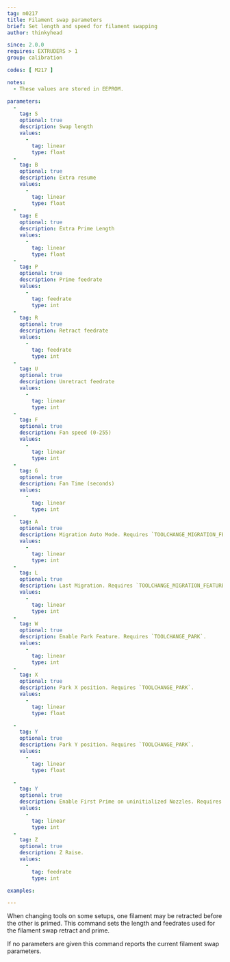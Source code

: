 ```yaml
---
tag: m0217
title: Filament swap parameters
brief: Set length and speed for filament swapping
author: thinkyhead

since: 2.0.0
requires: EXTRUDERS > 1
group: calibration

codes: [ M217 ]

notes:
  - These values are stored in EEPROM.

parameters:
  -
    tag: S
    optional: true
    description: Swap length
    values:
      -
        tag: linear
        type: float
  -
    tag: B
    optional: true
    description: Extra resume
    values:
      -
        tag: linear
        type: float
  -
    tag: E
    optional: true
    description: Extra Prime Length
    values:
      -
        tag: linear
        type: float
  -
    tag: P
    optional: true
    description: Prime feedrate
    values:
      -
        tag: feedrate
        type: int
  -
    tag: R
    optional: true
    description: Retract feedrate
    values:
      -
        tag: feedrate
        type: int
  -
    tag: U
    optional: true
    description: Unretract feedrate
    values:
      -
        tag: linear
        type: int
  -
    tag: F
    optional: true
    description: Fan speed (0-255)
    values:
      -
        tag: linear
        type: int
  -
    tag: G
    optional: true
    description: Fan Time (seconds)
    values:
      -
        tag: linear
        type: int
  -
    tag: A
    optional: true
    description: Migration Auto Mode. Requires `TOOLCHANGE_MIGRATION_FEATURE`.
    values:
      -
        tag: linear
        type: int
  -
    tag: L
    optional: true
    description: Last Migration. Requires `TOOLCHANGE_MIGRATION_FEATURE`.
    values:
      -
        tag: linear
        type: int
  -
    tag: W
    optional: true
    description: Enable Park Feature. Requires `TOOLCHANGE_PARK`.
    values:
      -
        tag: linear
        type: int
  -
    tag: X
    optional: true
    description: Park X position. Requires `TOOLCHANGE_PARK`.
    values:
      -
        tag: linear
        type: float

  -
    tag: Y
    optional: true
    description: Park Y position. Requires `TOOLCHANGE_PARK`.
    values:
      -
        tag: linear
        type: float

  -
    tag: Y
    optional: true
    description: Enable First Prime on uninitialized Nozzles. Requires `TOOLCHANGE_FS_PRIME_FIRST_USED`.
    values:
      -
        tag: linear
        type: int
  -
    tag: Z
    optional: true
    description: Z Raise.
    values:
      -
        tag: feedrate
        type: int

examples:

---
```


When changing tools on some setups, one filament may be retracted before the other is primed. This command sets the length and feedrates used for the filament swap retract and prime.

If no parameters are given this command reports the current filament swap parameters.
